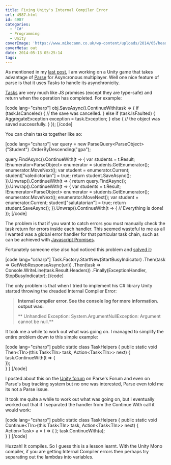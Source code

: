 ```yaml
---
title: Fixing Unity's Internal Compiler Error
url: 4987.html
id: 4987
categories:
  - 'C#'
  - Programming
  - Unity
coverImage: 'https://www.mikecann.co.uk/wp-content/uploads/2014/05/header1.png'
coverMeta: out
date: 2014-05-13 05:25:14
tags:
---
```


As mentioned in my [last post](https://www.mikecann.co.uk/personal-project/parse-com-type-safe-extensions-for-unity/), I am working on a Unity game that takes advantage of [Parse](https://parse.com) for Asyncronous multiplayer. Well one nice feature of parse is that it uses Tasks to handle its asynchronicity.
<!-- more -->
[Tasks](https://www.parse.com/docs/unity_guide#tasks) are very much like JS promises (except they are type-safe) and return when the operation has completed. For example:

[code lang="csharp"]
obj.SaveAsync().ContinueWith(task =&gt;
{
    if (task.IsCanceled)
    {
        // the save was cancelled.
    }
    else if (task.IsFaulted)
    {
        AggregateException exception = task.Exception;
    }
    else
    {
        // the object was saved successfully.
    }
});
[/code]

You can chain tasks together like so:

[code lang="csharp"]
var query = new ParseQuery&lt;ParseObject&gt;(&quot;Student&quot;)
    .OrderByDescending(&quot;gpa&quot;);

query.FindAsync().ContinueWith(t =&gt;
{
    var students = t.Result;
    IEnumerator&lt;ParseObject&gt; enumerator = students.GetEnumerator();
    enumerator.MoveNext();
    var student = enumerator.Current;
    student[&quot;valedictorian&quot;] = true;
    return student.SaveAsync();
}).Unwrap().ContinueWith(t =&gt;
{
    return query.FindAsync();
}).Unwrap().ContinueWith(t =&gt;
{
    var students = t.Result;
    IEnumerator&lt;ParseObject&gt; enumerator = students.GetEnumerator();
    enumerator.MoveNext();
    enumerator.MoveNext();
    var student = enumerator.Current;
    student[&quot;salutatorian&quot;] = true;
    return student.SaveAsync();
}).Unwrap().ContinueWith(t =&gt;
{
    // Everything is done!
});
[/code]

The problem is that if you want to catch errors you must manually check the task return for errors inside each handler. This seemed wasteful to me as all I wanted was a global error handler for that particular task chain, such as can be achieved with [Javascript Promises](https://www.parse.com/docs/js_guide#promises-errors).

Fortunately someone else also had noticed this problem and [solved it](https://www.rizalalmashoor.com/blog/exception-handling-wrappers-for-taskcontinuewith/):

[code lang="csharp"]
Task.Factory.StartNew(StartBusyIndicator)
	.Then(task =&gt; GetWebResponseAsync(url))
	.Then(task =&gt; Console.WriteLine(task.Result.Headers))
	.Finally(ExceptionHandler, StopBusyIndicator);
[/code]

The only problem is that when I tried to implement his C# library Unity started throwing the dreaded Internal Compiler Error:

> **Internal compiler error. See the console log for more information. output was:**
> 
> ** Unhandled Exception: System.ArgumentNullException: Argument cannot be null.**

It took me a while to work out what was going on. I managed to simplify the entire problem down to this simple example:

[code lang="csharp"]
public static class TaskHelpers
{
	public static void Then&lt;TIn&gt;(this Task&lt;TIn&gt; task, Action&lt;Task&lt;TIn&gt;&gt; next)
	{
		task.ContinueWith(t =&gt;
		{		
		});    
	}
}
[/code]

I posted about this on the [Unity forum](https://forum.unity3d.com/threads/242919-Internal-compiler-error) on Parse's Forum and even on Parse's bug tracking system but no one was interested, Parse even told me its not a Parse issue. 

It took me quite a while to work out what was going on, but I eventually worked out that if I separated the handler from the Continue With call it would work:

[code lang="csharp"]
public static class TaskHelpers
{
	public static void Continue&lt;TIn&gt;(this Task&lt;TIn&gt; task, Action&lt;Task&lt;TIn&gt;&gt; next)
	{
		Action&lt;Task&gt; a = t =&gt; { };
		task.ContinueWith(a);    
	}
}
[/code]

Huzzah! It compiles. So I guess this is a lesson learnt. With the Unity Mono compiler, if you are getting Internal Compiler errors then perhaps try separating out the lambdas into variables.